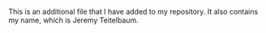 This is an additional file that I have added to my repository.
It also contains my name, which is Jeremy Teitelbaum.
